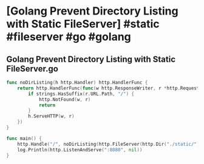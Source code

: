 # [Golang Prevent Directory Listing with Static FileServer] #static #fileserver #go #golang

## Golang Prevent Directory Listing with Static FileServer.go

```go
func noDirListing(h http.Handler) http.HandlerFunc {
	return http.HandlerFunc(func(w http.ResponseWriter, r *http.Request) {
		if strings.HasSuffix(r.URL.Path, "/") {
			http.NotFound(w, r)
			return
		}
		h.ServeHTTP(w, r)
	})
}

func main() {
	http.Handle("/", noDirListing(http.FileServer(http.Dir("./static/"))))
	log.Println(http.ListenAndServe(":8080", nil))
}
```


